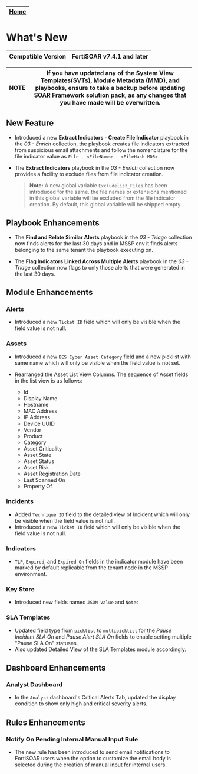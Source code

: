 | [Home](./README.md) |
|----------------------|

# What's New

| Compatible Version | FortiSOAR v7.4.1 and later |
|--------------------|----------------------------|

| NOTE | If you have updated any of the System View Templates(SVTs), Module Metadata (MMD), and playbooks, ensure to take a backup before updating SOAR Framework solution pack, as any changes that you have made will be overwritten. |
|------|--------------------------------------------------------------------------------------------------------------------------------------------------------------------------------------------------------------------------------|

## New Feature

- Introduced a new **Extract Indicators - Create File Indicator** playbook in the *03 - Enrich* collection, the playbook creates file indicators extracted from suspicious email attachments and follow the nomenclature for the file indicator value as `File - <FileName> - <FileHash-MD5>`

- The **Extract Indicators** playbook in the *03 - Enrich* collection now provides a facility to exclude files from file indicator creation.

    >**Note:** A new global variable `Excludelist_Files` has been introduced for the same. the file names or extensions mentioned in this global variable will be excluded from the file indicator creation. By default, this global variable will be shipped empty.

## Playbook Enhancements

- The **Find and Relate Similar Alerts** playbook in the *03 - Triage* collection now finds alerts for the last 30 days and in MSSP env it finds alerts belonging to the same tenant the playbook executing on.

- The **Flag Indicators Linked Across Multiple Alerts** playbook in the *03 - Triage* collection now flags to only those alerts that were generated in the last 30 days.

## Module Enhancements

### Alerts
- Introduced a new `Ticket ID` field which will only be visible when the field value is not null.

### Assets
- Introduced a new `BES Cyber Asset Category` field and a new picklist with same name which will only be visible when the field value is not set.

- Rearranged the Asset List View Columns. The sequence of Asset fields in the list view is as follows:
   - Id
   - Display Name
   - Hostname
   - MAC Address
   - IP Address
   - Device UUID
   - Vendor
   - Product
   - Category
   - Asset Criticality
   - Asset State
   - Asset Status
   - Asset Risk
   - Asset Registration Date
   - Last Scanned On
   - Property Of

### Incidents
- Added `Technique ID` field to the detailed view of Incident which will only be visible when the field value is not null.
- Introduced a new `Ticket ID` field which will only be visible when the field value is not null.

### Indicators
- `TLP`, `Expired`, and `Expired On` fields in the indicator module have been marked by default replicable from the tenant node in the MSSP environment.

### Key Store
- Introduced new fields named `JSON Value` and `Notes`

### SLA Templates
- Updated field type from `picklist` to `multipicklist` for the *Pause Incident SLA On* and *Pause Alert SLA On* fields to enable setting multiple "Pause SLA On" statuses.
- Also updated Detailed View of the SLA Templates module accordingly.

## Dashboard Enhancements

### Analyst Dashboard
-  In the `Analyst` dashboard's Critical Alerts Tab, updated the display condition to show only high and critical severity alerts.

## Rules Enhancements
### Notify On Pending Internal Manual Input Rule
- The new rule has been introduced to send email notifications to FortiSOAR users when the option to customize the email body is selected during the creation of manual input for internal users.
